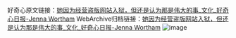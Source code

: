 好奇心原文链接：[她因为经营盗版网站入狱，但还是认为那是伟大的事_文化_好奇心日报-Jenna Wortham](https://www.qdaily.com/articles/2637.html)
WebArchive归档链接：[她因为经营盗版网站入狱，但还是认为那是伟大的事_文化_好奇心日报-Jenna Wortham](http://web.archive.org/web/20190623151257/https://www.qdaily.com/articles/2637.html)
![image](http://ww3.sinaimg.cn/large/007d5XDply1g3v6d8u4edj30u08hg7wj)